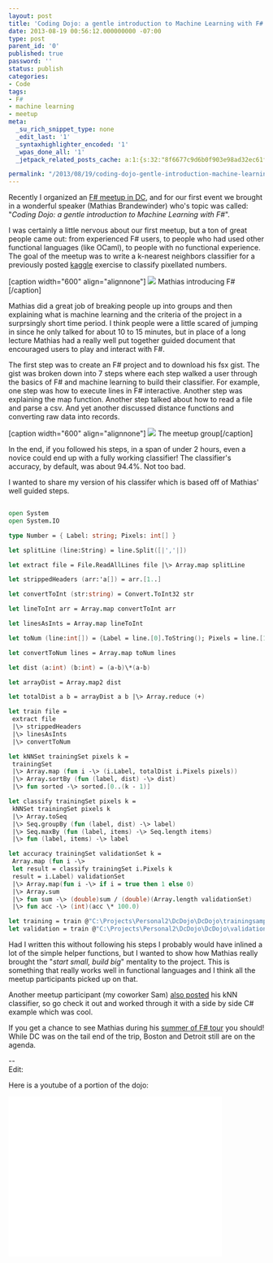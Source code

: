 ```yaml
---
layout: post
title: 'Coding Dojo: a gentle introduction to Machine Learning with F# review'
date: 2013-08-19 00:56:12.000000000 -07:00
type: post
parent_id: '0'
published: true
password: ''
status: publish
categories:
- Code
tags:
- F#
- machine learning
- meetup
meta:
  _su_rich_snippet_type: none
  _edit_last: '1'
  _syntaxhighlighter_encoded: '1'
  _wpas_done_all: '1'
  _jetpack_related_posts_cache: a:1:{s:32:"8f6677c9d6b0f903e98ad32ec61f8deb";a:2:{s:7:"expires";i:1558691217;s:7:"payload";a:3:{i:0;a:1:{s:2:"id";i:4126;}i:1;a:1:{s:2:"id";i:4275;}i:2;a:1:{s:2:"id";i:4209;}}}}

permalink: "/2013/08/19/coding-dojo-gentle-introduction-machine-learning-f-review/"
---
```

Recently I organized an [F# meetup in DC](http://www.meetup.com/F-meetup-in-Dupont-Circle/), and for our first event we brought in a wonderful speaker (Mathias Brandewinder) who's topic was called: "_Coding Dojo: a gentle introduction to Machine Learning with F#_".

I was certainly a little nervous about our first meetup, but a ton of great people came out: from experienced F# users, to people who had used other functional languages (like OCaml), to people with no functional experience. The goal of the meetup was to write a k-nearest neighbors classifier for a previously posted [kaggle](http://www.kaggle.com/c/digit-recognizer/data) exercise to classify pixellated numbers.

[caption width="600" align="alignnone"] ![](https://pbs.twimg.com/media/BR1-jWLCUAEO6E3.jpg) Mathias introducing F#[/caption]

Mathias did a great job of breaking people up into groups and then explaining what is machine learning and the criteria of the project in a surprsingly short time period. I think people were a little scared of jumping in since he only talked for about 10 to 15 minutes, but in place of a long lecture Mathias had a really well put together guided document that encouraged users to play and interact with F#.

The first step was to create an F# project and to download his fsx gist. The gist was broken down into 7 steps where each step walked a user through the basics of F# and machine learning to build their classifier. For example, one step was how to execute lines in F# interactive. Another step was explaining the map function. Another step talked about how to read a file and parse a csv. And yet another discussed distance functions and converting raw data into records.

[caption width="600" align="alignnone"] ![](https://pbs.twimg.com/media/BR0tUFACcAAJRre.jpg) The meetup group[/caption]

In the end, if you followed his steps, in a span of under 2 hours, even a novice could end up with a fully working classifier! The classifier's accuracy, by default, was about 94.4%. Not too bad.

I wanted to share my version of his classifer which is based off of Mathias' well guided steps.

```fsharp
  
open System  
open System.IO

type Number = { Label: string; Pixels: int[] }

let splitLine (line:String) = line.Split([|','|])

let extract file = File.ReadAllLines file |\> Array.map splitLine

let strippedHeaders (arr:'a[]) = arr.[1..]

let convertToInt (str:string) = Convert.ToInt32 str

let lineToInt arr = Array.map convertToInt arr

let linesAsInts = Array.map lineToInt

let toNum (line:int[]) = {Label = line.[0].ToString(); Pixels = line.[1..] }

let convertToNum lines = Array.map toNum lines

let dist (a:int) (b:int) = (a-b)\*(a-b)

let arrayDist = Array.map2 dist

let totalDist a b = arrayDist a b |\> Array.reduce (+)

let train file =  
 extract file  
 |\> strippedHeaders  
 |\> linesAsInts  
 |\> convertToNum

let kNNSet trainingSet pixels k =  
 trainingSet  
 |\> Array.map (fun i -\> (i.Label, totalDist i.Pixels pixels))  
 |\> Array.sortBy (fun (label, dist) -\> dist)  
 |\> fun sorted -\> sorted.[0..(k - 1)]

let classify trainingSet pixels k =  
 kNNSet trainingSet pixels k  
 |\> Array.toSeq  
 |\> Seq.groupBy (fun (label, dist) -\> label)  
 |\> Seq.maxBy (fun (label, items) -\> Seq.length items)  
 |\> fun (label, items) -\> label

let accuracy trainingSet validationSet k =  
 Array.map (fun i -\>  
 let result = classify trainingSet i.Pixels k  
 result = i.Label) validationSet  
 |\> Array.map(fun i -\> if i = true then 1 else 0)  
 |\> Array.sum  
 |\> fun sum -\> (double)sum / (double)(Array.length validationSet)  
 |\> fun acc -\> (int)(acc \* 100.0)

let training = train @"C:\Projects\Personal2\DcDojo\DcDojo\trainingsample.csv"  
let validation = train @"C:\Projects\Personal2\DcDojo\DcDojo\validationsample.csv"  

```

Had I written this without following his steps I probably would have inlined a lot of the simple helper functions, but I wanted to show how Mathias really brought the "_start small, build big_" mentality to the project. This is something that really works well in functional languages and I think all the meetup participants picked up on that.

Another meetup participant (my coworker Sam) [also posted](http://tech.blinemedical.com/machine-learning-with-f-and-c-side-by-side/) his kNN classifier, so go check it out and worked through it with a side by side C# example which was cool.

If you get a chance to see Mathias during his [summer of F# tour](http://www.clear-lines.com/blog/) you should! While DC was on the tail end of the trip, Boston and Detroit still are on the agenda.

--  
Edit:

Here is a youtube of a portion of the dojo:

<iframe width="420" height="315" src="//www.youtube.com/embed/MW_Km-vr1eE" frameborder="0" allowfullscreen></iframe>


